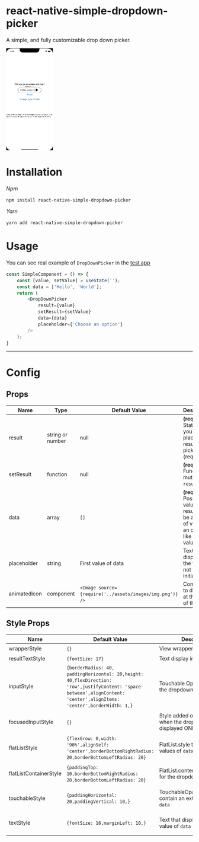 # react-native-simple-dropdown-picker

A simple, and fully customizable drop down picker.

<img src="screenshots/demo.gif" width="25%"/>

# Installation

_Npm_
```
npm install react-native-simple-dropdown-picker
```
_Yarn_
```
yarn add react-native-simple-dropdown-picker
```

# Usage

You can see real example of `DropDownPicker` in the [test app](https://github.com/beeleethebee/react-native-dropdown-picker-test-app)  

```js
const SimpleComponent = () => {
	const [value, setValue] = useState('');
	const data = ['Hello', 'World'];
	return (
		<DropDownPicker
			result={value}
			setResult={setValue}
			data={data}
			placeholder={'Choose an option'}
		/>
	);	
}
```
___

# Config

## Props
| Name         | Type             | Default Value                                            | Description                                                                                     |
|--------------|------------------|----------------------------------------------------------|-------------------------------------------------------------------------------------------------| 
| result       | string or number | null                                                     | **(required)** State where you will place the result value picked (required)                    |
| setResult    | function         | null                                                     | **(required)** Function to mutate `result`                                                      |
| data         | array            | `[]`                                                     | **(required)** Possible value to result. Can be an array of value or an object like {id, value} |
| placeholder  | string           | First value of data                                      | Text to display if the value is not initialized                                                 |
| animatedIcon | component        | `<Image source={require('../assets/images/img.png')} />` | Component to display at the right of the text                                                   |

## Style Props
| Name                   | Default Value                                                                                                                                                           | Description                                                  | Screenshot                 |
|------------------------|-------------------------------------------------------------------------------------------------------------------------------------------------------------------------|--------------------------------------------------------------|----------------------------|
| wrapperStyle           | `{}`                                                                                                                                                                    | View wrapper                                                 | ![](screenshots/wrapperStyle.png) |
| resultTextStyle        | `{fontSize: 17}`                                                                                                                                                        | Text display in the input box                                | ![](screenshots/resultTextStyle.png)                           |
| inputStyle             | `{borderRadius: 40, paddingHorizontal: 20,height: 40,flexDirection: 'row',justifyContent: 'space-between',alignContent: 'center',alignItems: 'center',borderWidth: 1,}` | Touchable Opacity for display the dropdown                   | ![](screenshots/inputStyle.png)                           |
| focusedInputStyle      | `{}`                                                                                                                                                                    | Style added on inputStyle when the dropdown is displayed ONLY | ![](screenshots/focusedInputStyle.png)                           |
| flatListStyle          | `{flexGrow: 0,width: '90%',alignSelf: 'center',borderBottomRightRadius: 20,borderBottomLeftRadius: 20}`                                                                 | FlatList.style that contains the values of `data`            | ![](screenshots/flatListStyle.png)                           |
| flatListContainerStyle | `{paddingTop: 10,borderBottomRightRadius: 20,borderBottomLeftRadius: 20}`                                                                                               | FlatList.contentContainerStyle for the dropdown              | ![](screenshots/flatListContainerStyle.png)                           |
| touchableStyle         | `{paddingHorizontal: 20,paddingVertical: 10,}`                                                                                                                          | TouchableOpacity that contain an extracted value of `data`   | ![](screenshots/touchableStyle.png)                           |
| textStyle              | `{fontSize: 16,marginLeft: 10,}`                                                                                                                                         | Text that display an extracted value of `data`                | ![](screenshots/textStyle.png)                           |

